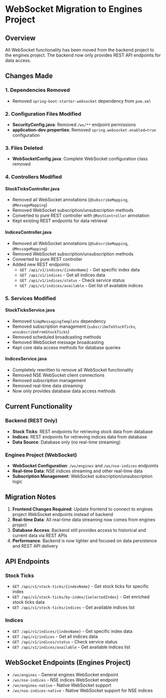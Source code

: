 # WebSocket Migration to Engines Project

## Overview
All WebSocket functionality has been moved from the backend project to the engines project. The backend now only provides REST API endpoints for data access.

## Changes Made

### 1. Dependencies Removed
- Removed `spring-boot-starter-websocket` dependency from `pom.xml`

### 2. Configuration Files Modified
- **SecurityConfig.java**: Removed `/ws/**` endpoint permissions
- **application-dev.properties**: Removed `spring.websocket.enabled=true` configuration

### 3. Files Deleted
- **WebSocketConfig.java**: Complete WebSocket configuration class removed

### 4. Controllers Modified

#### StockTicksController.java
- Removed all WebSocket annotations (`@SubscribeMapping`, `@MessageMapping`)
- Removed WebSocket subscription/unsubscription methods
- Converted to pure REST controller with `@RestController` annotation
- Kept existing REST endpoints for data retrieval

#### IndicesController.java
- Removed all WebSocket annotations (`@SubscribeMapping`, `@MessageMapping`)
- Removed WebSocket subscription/unsubscription methods
- Converted to pure REST controller
- Added new REST endpoints:
  - `GET /api/v1/indices/{indexName}` - Get specific index data
  - `GET /api/v1/indices` - Get all indices data
  - `GET /api/v1/indices/status` - Check service status
  - `GET /api/v1/indices/available` - Get list of available indices

### 5. Services Modified

#### StockTicksService.java
- Removed `SimpMessagingTemplate` dependency
- Removed subscription management (`subscribeToStockTicks`, `unsubscribeFromStockTicks`)
- Removed scheduled broadcasting methods
- Removed WebSocket message broadcasting
- Kept core data access methods for database queries

#### IndicesService.java
- Completely rewritten to remove all WebSocket functionality
- Removed NSE WebSocket client connections
- Removed subscription management
- Removed real-time data streaming
- Now only provides database data access methods

## Current Functionality

### Backend (REST Only)
- **Stock Ticks**: REST endpoints for retrieving stock data from database
- **Indices**: REST endpoints for retrieving indices data from database
- **Data Source**: Database only (no real-time streaming)

### Engines Project (WebSocket)
- **WebSocket Configuration**: `/ws/engines` and `/ws/nse-indices` endpoints
- **Real-time Data**: NSE indices streaming and other real-time data
- **Subscription Management**: WebSocket subscription/unsubscription logic

## Migration Notes

1. **Frontend Changes Required**: Update frontend to connect to engines project WebSocket endpoints instead of backend
2. **Real-time Data**: All real-time data streaming now comes from engines project
3. **Database Access**: Backend still provides access to historical and current data via REST APIs
4. **Performance**: Backend is now lighter and focused on data persistence and REST API delivery

## API Endpoints

### Stock Ticks
- `GET /api/v1/stock-ticks/{indexName}` - Get stock ticks for specific index
- `GET /api/v1/stock-ticks/by-index/{selectedIndex}` - Get enriched stock ticks data
- `GET /api/v1/stock-ticks/indices` - Get available indices list

### Indices
- `GET /api/v1/indices/{indexName}` - Get specific index data
- `GET /api/v1/indices` - Get all indices data
- `GET /api/v1/indices/status` - Check service status
- `GET /api/v1/indices/available` - Get available indices list

## WebSocket Endpoints (Engines Project)
- `/ws/engines` - General engines WebSocket endpoint
- `/ws/nse-indices` - NSE indices WebSocket endpoint
- `/ws/engines-native` - Native WebSocket support
- `/ws/nse-indices-native` - Native WebSocket support for NSE indices
